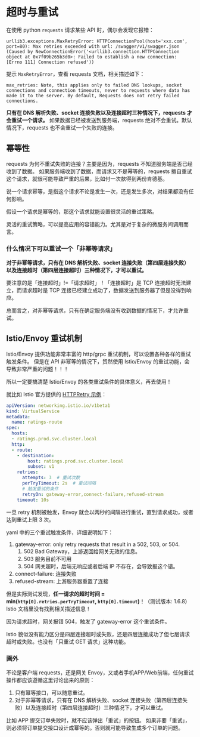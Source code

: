 # 超时与重试

在使用 python `requests` 请求某些 API 时，偶尔会发现它报错：

```
urllib3.exceptions.MaxRetryError: HTTPConnectionPool(host='xxx.com', port=80): Max retries exceeded with url: /swagger/v1/swagger.json (Caused by NewConnectionError('<urllib3.connection.HTTPConnection object at 0x7f09b265b3d0>: Failed to establish a new connection: [Errno 111] Connection refused'))
```

提示 `MaxRetryError`，查看 requests 文档，相关描述如下：

```
max_retries: Note, this applies only to failed DNS lookups, socket connections and connection timeouts, never to requests where data has made it to the server. By default, Requests does not retry failed connections.
```

**只有在 DNS 解析失败、socket 连接失败以及连接超时三种情况下，requests 才会重试一个请求。**
如果数据已经被发送到服务端，requests 绝对不会重试。默认情况下，requests 也不会重试一个失败的连接。

## 幂等性

requests 为何不重试失败的连接？主要是因为，requests 不知道服务端是否已经收到了数据。
如果服务端收到了数据，而请求又不是幂等的，requests 擅自重试这个请求，就很可能导致严重的后果，比如付一次款得到两份肯德基。

说一个请求幂等，是指这个请求不论是发生一次，还是发生多次，对结果都没有任何影响。

假设一个请求是幂等的，那这个请求就能设置很灵活的重试策略。

灵活的重试策略，可以提高应用的容错能力。尤其是对于复杂的微服务间调用而言。

### 什么情况下可以重试一个「非幂等请求」

**对于非幂等请求，只有在 DNS 解析失败、socket 连接失败（第四层连接失败）以及连接超时（第四层连接超时）三种情况下，才可以重试。**

要注意的是「连接超时」!=「请求超时」！「连接超时」是 TCP 连接超时无法建立，而请求超时是 TCP 连接已经建立成功了，数据发送到服务器了但是没得到响应。

总而言之，对非幂等请求，只有在确定服务端没有收到数据的情况下，才允许重试。

## Istio/Envoy 重试机制

Istio/Envoy 提供功能非常丰富的 http/grpc 重试机制，可以设置各种各样的重试触发条件。
但是在 API 非幂等的情况下，贸然使用 Istio/Envoy 的重试功能，会导致非常严重的问题！！！

所以一定要搞清楚 Istio/Envoy 的各类重试条件的具体意义，再去使用！

就比如 Istio 官方提供的 [HTTPRetry 示例](https://istio.io/latest/docs/reference/config/networking/virtual-service/#HTTPRetry)：

```yaml
apiVersion: networking.istio.io/v1beta1
kind: VirtualService
metadata:
  name: ratings-route
spec:
  hosts:
  - ratings.prod.svc.cluster.local
  http:
  - route:
    - destination:
        host: ratings.prod.svc.cluster.local
        subset: v1
    retries:
      attempts: 3  # 重试次数
      perTryTimeout: 2s  # 重试间隔
      # 触发重试的条件
      retryOn: gateway-error,connect-failure,refused-stream
    timeout: 10s
```

一旦 retry 机制被触发，Envoy 就会以两秒的间隔进行重试，直到请求成功，或者达到重试上限 3 次。

yaml 中的三个重试触发条件，详细说明如下：

1. gateway-error: only retry requests that result in a 502, 503, or 504.
   1. 502 Bad Gateway，上游返回给网关无效的信息。
   1. 503 服务目前不可用
   2. 504 网关超时，后端无响应或者后端 IP 不存在，会导致报这个错。
2. connect-failure: 连接失败
3. refused-stream: 上游服务器重置了连接

但是实际测试发现，**任一请求的超时时间 = min(`http[0].retries.perTryTimeout`, `http[0].timeout`)**！（测试版本: 1.6.8）
Istio 文档里没有找到相关描述信息！


因为请求超时，网关报错 504，触发了 gateway-error 这个重试条件。

Istio 貌似没有能力区分是四层连接超时或失败，还是四层连接成功了但七层请求超时或失败。也没有「只重试 GET 请求」这种功能。

### 画外

不论是客户端 requests，还是网关 Envoy，又或者手机APP/Web前端，任何重试操作都应该遵循这里讨论出来的原则：

1. 只有幂等接口，可以随意重试。
2. 对于非幂等请求，只有在 DNS 解析失败、socket 连接失败（第四层连接失败）以及连接超时（第四层连接超时）三种情况下，才可以重试。

比如 APP 提交订单失败时，就不应该弹出「重试」的按钮。
如果非要「重试」，则必须将订单提交接口设计成幂等的。否则就可能导致生成多个订单的问题。
